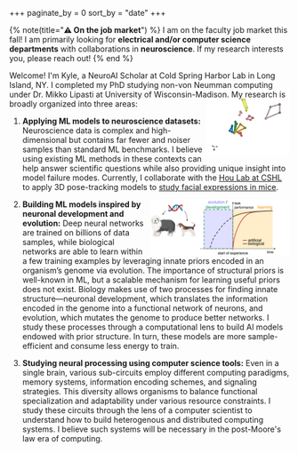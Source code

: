 +++
paginate_by = 0
sort_by = "date"
+++

{% note(title="**⚠️ On the job market**") %}
I am on the faculty job market this fall! I am primarily looking for **electrical and/or computer science departments** with collaborations in **neuroscience**. If my research interests you, please reach out!
{% end %}

Welcome! I'm Kyle, a NeuroAI Scholar at Cold Spring Harbor Lab in Long Island, NY. I completed my PhD studying non-von Neumman computing under Dr. Mikko Lipasti at University of Wisconsin-Madison. My research is broadly organized into three areas:
1. <img src="/cheese-3d.gif" style="width:150px; padding-left: 0%; margin-top: -50px; float:right">

   **Applying ML models to neuroscience datasets:** Neuroscience data is complex and high-dimensional but contains far fewer and noiser samples than standard ML benchmarks. I believe using existing ML methods in these contexts can help answer scientific questions while also providing unique insight into model failure modes. Currently, I collaborate with the [Hou Lab at CSHL](https://www.houlab.org) to apply 3D pose-tracking models to [study facial expressions in mice](https://www.biorxiv.org/content/10.1101/2024.05.07.593051v1).
2. <img src="/development-ai.png" style="width:250px; padding-left: 2%; float:right">

   **Building ML models inspired by neuronal development and evolution:**
   Deep neural networks are trained on billions of data samples, while biological networks are able to learn within a few training examples by leveraging innate priors encoded in an organism’s genome via evolution. The importance of structural priors is well-known in ML, but a scalable mechanism for learning useful priors does not exist. Biology makes use of two processes for finding innate structure—neuronal development, which translates the information encoded in the genome into a functional network of neurons, and evolution, which mutates the genome to produce better networks. I study these processes through a computational lens to build AI models endowed with prior structure. In turn, these models are more sample-efficient and consume less energy to train.
3. **Studying neural processing using computer science tools:** Even in a single brain, various sub-circuits employ different computing paradigms, memory systems, information encoding schemes, and signaling strategies. This diversity allows organisms to balance functional specialization and adaptability under various resource constraints. I study these circuits through the lens of a computer scientist to understand how to build heterogenous and distributed computing systems. I believe such systems will be necessary in the post-Moore's law era of computing.
